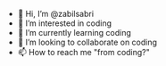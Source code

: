 - 👋 Hi, I’m @zabilsabri
- 👀 I’m interested in coding
- 🌱 I’m currently learning coding
- 💞️ I’m looking to collaborate on coding
- 📫 How to reach me "from coding?"

<!---
zabilsabri/zabilsabri is a ✨ special ✨ repository because its `README.md` (this file) appears on your GitHub profile.
You can click the Preview link to take a look at your changes.
--->
